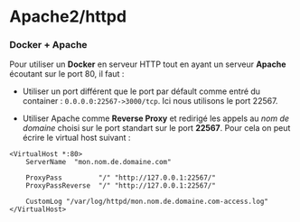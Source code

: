 <!-- TITLE: Web Server -->
<!-- SUBTITLE: Knowledge about server -->

# Apache2/httpd

### Docker + Apache

Pour utiliser un **Docker** en serveur HTTP tout en ayant un serveur **Apache** écoutant sur le port 80, il faut : 

* Utiliser un port différent que le port par défault comme entré du container : `0.0.0.0:22567->3000/tcp`. Ici nous utilisons le port 22567.

* Utiliser Apache comme **Reverse Proxy** et redirigé les appels au *nom de domaine* choisi sur le port standart sur le port **22567**. Pour cela on peut écrire le virtual host suivant :


```apache_conf
<VirtualHost *:80>
    ServerName  "mon.nom.de.domaine.com" 

    ProxyPass         "/" "http://127.0.0.1:22567/"
    ProxyPassReverse  "/" "http://127.0.0.1:22567/" 

    CustomLog "/var/log/httpd/mon.nom.de.domaine.com-access.log"
</VirtualHost>
```
